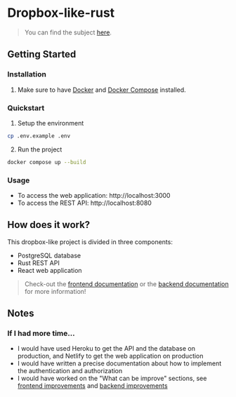 # Dropbox-like-rust

> You can find the subject [here](./Subject.md).

## Getting Started

### Installation

1. Make sure to have [Docker](https://docs.docker.com/engine/install/) and [Docker Compose](https://docs.docker.com/compose/install/) installed.

### Quickstart

1. Setup the environment
```bash
cp .env.example .env
```
2. Run the project
```bash
docker compose up --build
```

### Usage

- To access the web application: http://localhost:3000
- To access the REST API: http://localhost:8080

## How does it work?

This dropbox-like project is divided in three components:
- PostgreSQL database
- Rust REST API
- React web application

> Check-out the [frontend documentation](./frontend/README.md) or the [backend documentation](./backend/README.md) for more information!

## Notes

### If I had more time...

- I would have used Heroku to get the API and the database on production, and Netlify to get the web application on production
- I would have written a precise documentation about how to implement the authentication and authorization
- I would have worked on the "What can be improve" sections, see [frontend improvements](./frontend/README.md) and [backend improvements](./backend/README.md)
